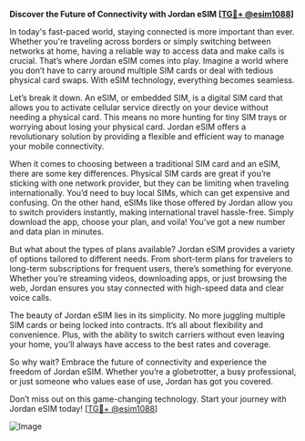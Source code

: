 **Discover the Future of Connectivity with Jordan eSIM [[TG💪+ @esim1088](https://t.me/s/esim1088)]**

In today's fast-paced world, staying connected is more important than ever. Whether you're traveling across borders or simply switching between networks at home, having a reliable way to access data and make calls is crucial. That’s where Jordan eSIM comes into play. Imagine a world where you don’t have to carry around multiple SIM cards or deal with tedious physical card swaps. With eSIM technology, everything becomes seamless.

Let’s break it down. An eSIM, or embedded SIM, is a digital SIM card that allows you to activate cellular service directly on your device without needing a physical card. This means no more hunting for tiny SIM trays or worrying about losing your physical card. Jordan eSIM offers a revolutionary solution by providing a flexible and efficient way to manage your mobile connectivity. 

When it comes to choosing between a traditional SIM card and an eSIM, there are some key differences. Physical SIM cards are great if you’re sticking with one network provider, but they can be limiting when traveling internationally. You’d need to buy local SIMs, which can get expensive and confusing. On the other hand, eSIMs like those offered by Jordan allow you to switch providers instantly, making international travel hassle-free. Simply download the app, choose your plan, and voila! You’ve got a new number and data plan in minutes.

But what about the types of plans available? Jordan eSIM provides a variety of options tailored to different needs. From short-term plans for travelers to long-term subscriptions for frequent users, there’s something for everyone. Whether you’re streaming videos, downloading apps, or just browsing the web, Jordan ensures you stay connected with high-speed data and clear voice calls.

The beauty of Jordan eSIM lies in its simplicity. No more juggling multiple SIM cards or being locked into contracts. It’s all about flexibility and convenience. Plus, with the ability to switch carriers without even leaving your home, you’ll always have access to the best rates and coverage.

So why wait? Embrace the future of connectivity and experience the freedom of Jordan eSIM. Whether you’re a globetrotter, a busy professional, or just someone who values ease of use, Jordan has got you covered. 

Don’t miss out on this game-changing technology. Start your journey with Jordan eSIM today! [[TG💪+ @esim1088](https://t.me/s/esim1088)]

![Image](https://i.postimg.cc/Y0z9fWf4/image.png)